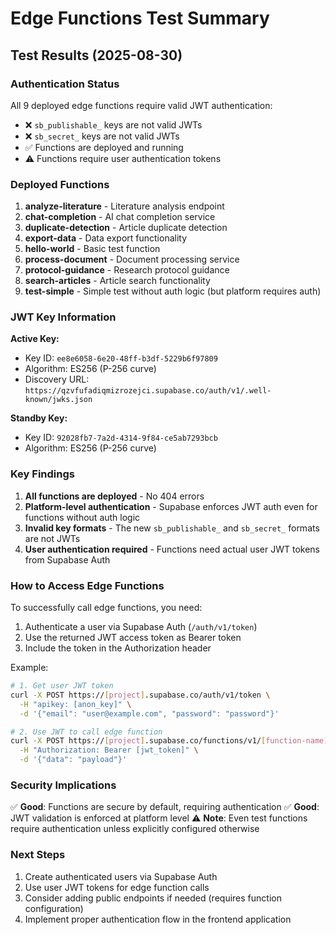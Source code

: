 # Edge Functions Test Summary

## Test Results (2025-08-30)

### Authentication Status
All 9 deployed edge functions require valid JWT authentication:
- ❌ `sb_publishable_` keys are not valid JWTs
- ❌ `sb_secret_` keys are not valid JWTs  
- ✅ Functions are deployed and running
- ⚠️ Functions require user authentication tokens

### Deployed Functions
1. **analyze-literature** - Literature analysis endpoint
2. **chat-completion** - AI chat completion service
3. **duplicate-detection** - Article duplicate detection
4. **export-data** - Data export functionality
5. **hello-world** - Basic test function
6. **process-document** - Document processing service
7. **protocol-guidance** - Research protocol guidance
8. **search-articles** - Article search functionality
9. **test-simple** - Simple test without auth logic (but platform requires auth)

### JWT Key Information
**Active Key:**
- Key ID: `ee8e6058-6e20-48ff-b3df-5229b6f97809`
- Algorithm: ES256 (P-256 curve)
- Discovery URL: `https://qzvfufadiqmizrozejci.supabase.co/auth/v1/.well-known/jwks.json`

**Standby Key:**
- Key ID: `92028fb7-7a2d-4314-9f84-ce5ab7293bcb`
- Algorithm: ES256 (P-256 curve)

### Key Findings
1. **All functions are deployed** - No 404 errors
2. **Platform-level authentication** - Supabase enforces JWT auth even for functions without auth logic
3. **Invalid key formats** - The new `sb_publishable_` and `sb_secret_` formats are not JWTs
4. **User authentication required** - Functions need actual user JWT tokens from Supabase Auth

### How to Access Edge Functions
To successfully call edge functions, you need:
1. Authenticate a user via Supabase Auth (`/auth/v1/token`)
2. Use the returned JWT access token as Bearer token
3. Include the token in the Authorization header

Example:
```bash
# 1. Get user JWT token
curl -X POST https://[project].supabase.co/auth/v1/token \
  -H "apikey: [anon_key]" \
  -d '{"email": "user@example.com", "password": "password"}'

# 2. Use JWT to call edge function
curl -X POST https://[project].supabase.co/functions/v1/[function-name] \
  -H "Authorization: Bearer [jwt_token]" \
  -d '{"data": "payload"}'
```

### Security Implications
✅ **Good**: Functions are secure by default, requiring authentication
✅ **Good**: JWT validation is enforced at platform level
⚠️ **Note**: Even test functions require authentication unless explicitly configured otherwise

### Next Steps
1. Create authenticated users via Supabase Auth
2. Use user JWT tokens for edge function calls
3. Consider adding public endpoints if needed (requires function configuration)
4. Implement proper authentication flow in the frontend application